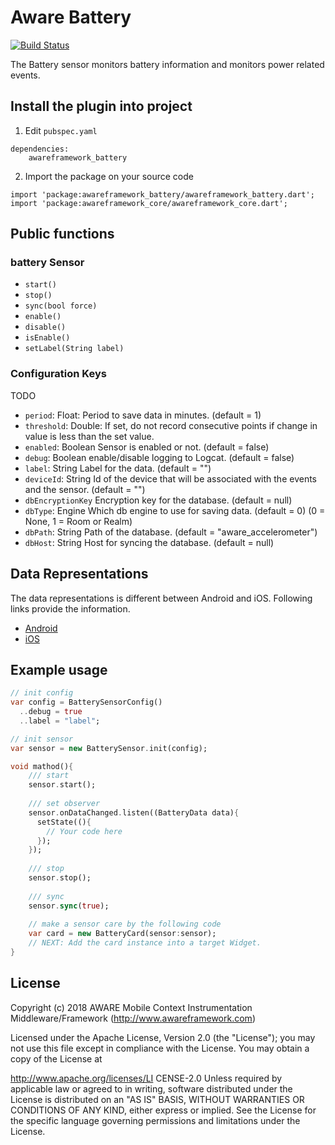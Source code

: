 # Aware Battery

[![Build Status](https://travis-ci.com/awareframework/awareframework_battery.svg?branch=master)](https://travis-ci.com/awareframework/awareframework_battery)

The Battery sensor monitors battery information and monitors power related events.

## Install the plugin into project
1. Edit `pubspec.yaml`
```
dependencies:
    awareframework_battery
```

2. Import the package on your source code
```
import 'package:awareframework_battery/awareframework_battery.dart';
import 'package:awareframework_core/awareframework_core.dart';
```

## Public functions
### battery Sensor
- `start()`
- `stop()` 
- `sync(bool force)`
- `enable()`
- `disable()`
- `isEnable()`
- `setLabel(String label)`

### Configuration Keys
TODO
- `period`: Float: Period to save data in minutes. (default = 1)
- `threshold`: Double: If set, do not record consecutive points if change in value is less than the set value.
- `enabled`: Boolean Sensor is enabled or not. (default = false)
- `debug`: Boolean enable/disable logging to Logcat. (default = false)
- `label`: String Label for the data. (default = "")
- `deviceId`: String Id of the device that will be associated with the events and the sensor. (default = "")
- `dbEncryptionKey` Encryption key for the database. (default = null)
- `dbType`: Engine Which db engine to use for saving data. (default = 0) (0 = None, 1 = Room or Realm)
- `dbPath`: String Path of the database. (default = "aware_accelerometer")
- `dbHost`: String Host for syncing the database. (default = null)

## Data Representations
The data representations is different between Android and iOS. Following links provide the information.
- [Android](https://github.com/awareframework/com.awareframework.android.sensor.battery)
- [iOS](https://github.com/awareframework/com.awareframework.ios.sensor.battery)

## Example usage
```dart
// init config
var config = BatterySensorConfig()
  ..debug = true
  ..label = "label";

// init sensor
var sensor = new BatterySensor.init(config);

void mathod(){
    /// start 
    sensor.start();
    
    /// set observer
    sensor.onDataChanged.listen((BatteryData data){
      setState((){
        // Your code here
      });
    });
    
    /// stop
    sensor.stop();
    
    /// sync
    sensor.sync(true);  
    
    // make a sensor care by the following code
    var card = new BatteryCard(sensor:sensor);
    // NEXT: Add the card instance into a target Widget.
}

```

## License
Copyright (c) 2018 AWARE Mobile Context Instrumentation Middleware/Framework (http://www.awareframework.com)

Licensed under the Apache License, Version 2.0 (the "License"); you may not use this file except in compliance with the License. You may obtain a copy of the License at

http://www.apache.org/licenses/LI
CENSE-2.0 Unless required by applicable law or agreed to in writing, software distributed under the License is distributed on an "AS IS" BASIS, WITHOUT WARRANTIES OR CONDITIONS OF ANY KIND, either express or implied. See the License for the specific language governing permissions and limitations under the License.
